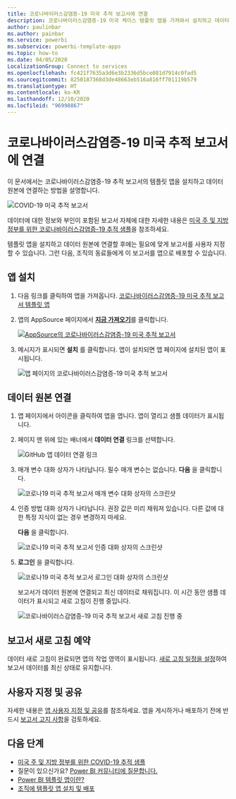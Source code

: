 ```yaml
---
title: 코로나바이러스감염증-19 미국 추적 보고서에 연결
description: 코로나바이러스감염증-19 미국 케이스 템플릿 앱을 가져와서 설치하고 데이터에 연결하는 방법
author: paulinbar
ms.author: painbar
ms.service: powerbi
ms.subservice: powerbi-template-apps
ms.topic: how-to
ms.date: 04/05/2020
LocalizationGroup: Connect to services
ms.openlocfilehash: fc421f7635a3d6e3b2336d5bce081d7914c0fad5
ms.sourcegitcommit: 8250187368d3de48663eb516a816ff701119b579
ms.translationtype: HT
ms.contentlocale: ko-KR
ms.lasthandoff: 12/10/2020
ms.locfileid: "96998867"
---
```

# <a name="connect-to-the-covid-19-us-tracking-report"></a>코로나바이러스감염증-19 미국 추적 보고서에 연결
이 문서에서는 코로나바이러스감염증-19 추적 보고서의 템플릿 앱을 설치하고 데이터 원본에 연결하는 방법을 설명합니다.

![COVID-19 미국 추적 보고서](media/service-connect-to-covid-19-tracking/service-covid-19-us-tracking-report-title-screen.png)

데이터에 대한 정보와 부인이 포함된 보고서 자체에 대한 자세한 내용은 [미국 주 및 지방 정부를 위한 코로나바이러스감염증-19 추적 샘플](../create-reports/sample-covid-19-us.md)을 참조하세요.

템플릿 앱을 설치하고 데이터 원본에 연결할 후에는 필요에 맞게 보고서를 사용자 지정할 수 있습니다. 그런 다음, 조직의 동료들에게 이 보고서를 앱으로 배포할 수 있습니다.

## <a name="install-the-app"></a>앱 설치

1. 다음 링크를 클릭하여 앱을 가져옵니다. [코로나바이러스감염증-19 미국 추적 보고서 템플릿 앱](https://app.powerbi.com/groups/me/getapps/services/pbi-contentpacks.covid19ms)

1. 앱의 AppSource 페이지에서 [**지금 가져오기**](https://app.powerbi.com/groups/me/getapps/services/pbi-contentpacks.covid19ms)를 클릭합니다.

    [![AppSource의 코로나바이러스감염증-19 미국 추적 보고서](media/service-connect-to-covid-19-tracking/service-covid-19-us-tracking-report-appsource-icon.png)](https://app.powerbi.com/groups/me/getapps/services/pbi-contentpacks.covid19ms)

1. 메시지가 표시되면 **설치** 를 클릭합니다. 앱이 설치되면 앱 페이지에 설치된 앱이 표시됩니다.

   ![앱 페이지의 코로나바이러스감염증-19 미국 추적 보고서](media/service-connect-to-covid-19-tracking/service-covid-19-us-tracking-report-apps-page-icon.png)

## <a name="connect-to-data-sources"></a>데이터 원본 연결 

1. 앱 페이지에서 아이콘을 클릭하여 앱을 엽니다. 앱이 열리고 샘플 데이터가 표시됩니다.

1. 페이지 맨 위에 있는 배너에서 **데이터 연결** 링크를 선택합니다.

   ![GitHub 앱 데이터 연결 링크](media/service-connect-to-covid-19-tracking/power-bi-covid-19-connect-data.png)

1. 매개 변수 대화 상자가 나타납니다. 필수 매개 변수는 없습니다. **다음** 을 클릭합니다.

   ![코로나19 미국 추적 보고서 매개 변수 대화 상자의 스크린샷](media/service-connect-to-covid-19-tracking/service-covid-19-us-tracking-report-parameters-dialog.png)

1. 인증 방법 대화 상자가 나타납니다. 권장 값은 미리 채워져 있습니다. 다른 값에 대한 특정 지식이 없는 경우 변경하지 마세요.

    **다음** 을 클릭합니다.

   ![코로나19 미국 추적 보고서 인증 대화 상자의 스크린샷](media/service-connect-to-covid-19-tracking/service-covid-19-us-tracking-report-authentication-dialog.png)

1. **로그인** 을 클릭합니다.

   ![코로나19 미국 추적 보고서 로그인 대화 상자의 스크린샷](media/service-connect-to-covid-19-tracking/service-covid-19-us-tracking-report-signin-dialog.png)
 
   보고서가 데이터 원본에 연결되고 최신 데이터로 채워집니다. 이 시간 동안 샘플 데이터가 표시되고 새로 고침이 진행 중입니다.

   ![코로나바이러스감염증-19 미국 추적 보고서 새로 고침 진행 중](media/service-connect-to-covid-19-tracking/service-covid-19-us-tracking-report-refresh-monitor.png)

## <a name="schedule-report-refresh"></a>보고서 새로 고침 예약

데이터 새로 고침이 완료되면 앱의 작업 영역이 표시됩니다. [새로 고침 일정을 설정](../connect-data/refresh-scheduled-refresh.md)하여 보고서 데이터를 최신 상태로 유지합니다.

## <a name="customize-and-share"></a>사용자 지정 및 공유

자세한 내용은 [앱 사용자 지정 및 공유](../connect-data/service-template-apps-install-distribute.md#customize-and-share-the-app)를 참조하세요. 앱을 게시하거나 배포하기 전에 반드시 [보고서 고지 사항](../create-reports/sample-covid-19-us.md#disclaimers)을 검토하세요.

## <a name="next-steps"></a>다음 단계
* [미국 주 및 지방 정부를 위한 COVID-19 추적 샘플](../create-reports/sample-covid-19-us.md)
* 질문이 있으신가요? [Power BI 커뮤니티에 질문합니다.](https://community.powerbi.com/)
* [Power BI 템플릿 앱이란?](../connect-data/service-template-apps-overview.md)
* [조직에 템플릿 앱 설치 및 배포](../connect-data/service-template-apps-install-distribute.md)
